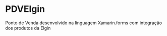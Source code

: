 # PDVElgin
Ponto de Venda desenvolvido na linguagem Xamarin.forms com integração dos produtos da Elgin
